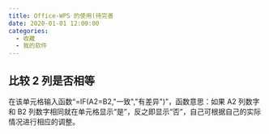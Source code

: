 ```yaml
---
title: Office-WPS 的使用(待完善
date: 2020-01-01 12:00:00
categories:
  - 收藏
  - 我的软件
---
```


## 比较 2 列是否相等

在该单元格输入函数“=IF(A2=B2,"一致","有差异")”，函数意思：如果 A2 列数字和 B2 列数字相同就在单元格显示“是”，反之即显示“否”，自己可根据自己的实际情况进行相应的调整。
